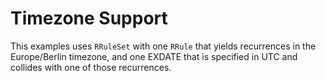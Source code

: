 # Timezone Support

This examples uses `RRuleSet` with one `RRule` that yields recurrences
in the Europe/Berlin timezone, and one EXDATE that is specified
in UTC and collides with one of those recurrences.
